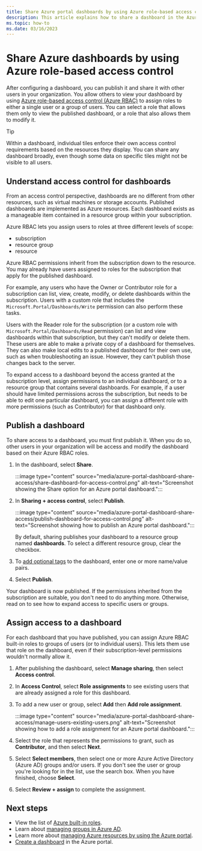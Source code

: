 ```yaml
---
title: Share Azure portal dashboards by using Azure role-based access control
description: This article explains how to share a dashboard in the Azure portal by using Azure role-based access control.
ms.topic: how-to
ms.date: 03/16/2023
---
```


# Share Azure dashboards by using Azure role-based access control

After configuring a dashboard, you can publish it and share it with other users in your organization. You allow others to view your dashboard by using [Azure role-based access control (Azure RBAC)](../role-based-access-control/role-assignments-portal.md) to assign roles to either a single user or a group of users. You can select a role that allows them only to view the published dashboard, or a role that also allows them to modify it.

> [!TIP]
> Within a dashboard, individual tiles enforce their own access control requirements based on the resources they display. You can share any dashboard broadly, even though some data on specific tiles might not be visible to all users.

## Understand access control for dashboards

From an access control perspective, dashboards are no different from other resources, such as virtual machines or storage accounts. Published dashboards are implemented as Azure resources. Each dashboard exists as a manageable item contained in a resource group within your subscription.

Azure RBAC lets you assign users to roles at three different levels of scope:

* subscription
* resource group
* resource

Azure RBAC permissions inherit from the subscription down to the resource. You may already have users assigned to roles for the subscription that apply for the published dashboard.

For example, any users who have the Owner or Contributor role for a subscription can list, view, create, modify, or delete dashboards within the subscription. Users with a custom role that  includes the `Microsoft.Portal/Dashboards/Write` permission can also perform these tasks.

Users with the Reader role for the subscription (or a custom role with `Microsoft.Portal/Dashboards/Read` permission) can list and view dashboards within that subscription, but they can't modify or delete them. These users are able to make a private copy of a dashboard for themselves. They can also make local edits to a published dashboard for their own use, such as when troubleshooting an issue. However, they can't publish those changes back to the server.

To expand access to a dashboard beyond the access granted at the subscription level, assign permissions to an individual dashboard, or to a resource group that contains several dashboards. For example, if a user should have limited permissions across the subscription, but needs to be able to edit one particular dashboard, you can assign a different role with more permissions (such as Contributor) for that dashboard only.

## Publish a dashboard

To share access to a dashboard, you must first publish it. When you do so, other users in your organization will be access and modify the dashboard based on their Azure RBAC roles.

1. In the dashboard, select **Share**.

   :::image type="content" source="media/azure-portal-dashboard-share-access/share-dashboard-for-access-control.png" alt-text="Screenshot showing the Share option for an Azure portal dashboard.":::

1. In **Sharing + access control**, select **Publish**.

   :::image type="content" source="media/azure-portal-dashboard-share-access/publish-dashboard-for-access-control.png" alt-text="Screenshot showing how to publish an Azure portal dashboard.":::

    By default, sharing publishes your dashboard to a resource group named **dashboards**. To select a different resource group, clear the checkbox.

1. To [add optional tags](../azure-resource-manager/management/tag-resources.md) to the dashboard, enter one or more name/value pairs.

1. Select **Publish**.

Your dashboard is now published. If the permissions inherited from the subscription are suitable, you don't need to do anything more. Otherwise, read on to see how to expand access to specific users or groups.

## Assign access to a dashboard

For each dashboard that you have published, you can assign Azure RBAC built-in roles to groups of users (or to individual users). This lets them use that role on the dashboard, even if their subscription-level permissions wouldn't normally allow it.

1. After publishing the dashboard, select **Manage sharing**, then select **Access control**.

1. In **Access Control**, select **Role assignments** to see existing users that are already assigned a role for this dashboard.

1. To add a new user or group, select **Add** then **Add role assignment**.

   :::image type="content" source="media/azure-portal-dashboard-share-access/manage-users-existing-users.png" alt-text="Screenshot showing how to add a role assignment for an Azure portal dashboard.":::

1. Select the role that represents the permissions to grant, such as **Contributor**, and then select **Next**.

1. Select **Select members**, then select one or more Azure Active Directory (Azure AD) groups and/or users. If you don't see the user or group you're looking for in the list, use the search box. When you have finished, choose **Select**.

1. Select **Review + assign** to complete the assignment.

## Next steps

* View the list of [Azure built-in roles](../role-based-access-control/built-in-roles.md).
* Learn about [managing groups in Azure AD](../active-directory/fundamentals/active-directory-groups-create-azure-portal.md).
* Learn more about [managing Azure resources by using the Azure portal](../azure-resource-manager/management/manage-resources-portal.md).
* [Create a dashboard](azure-portal-dashboards.md) in the Azure portal.